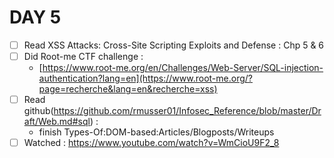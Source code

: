 # DAY 5

* [ ] Read  XSS Attacks: Cross-Site Scripting Exploits and Defense : Chp 5 & 6
* [ ] Did Root-me CTF challenge :
  * [https://www.root-me.org/en/Challenges/Web-Server/SQL-injection-authentication?lang=en](https://www.root-me.org/?page=recherche&lang=en&recherche=xss)
* [ ] Read github(https://github.com/rmusser01/Infosec_Reference/blob/master/Draft/Web.md#sql) :
  * finish Types-Of:DOM-based:Articles/Blogposts/Writeups
* [ ] Watched : [https://www.youtube.com/watch?v=WmCioU9F2_8 ](https://www.youtube.com/watch?v=NACzUg2z4aY)
